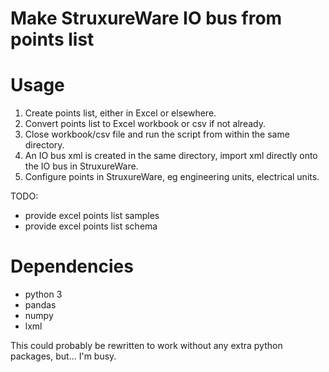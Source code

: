 # Make StruxureWare IO bus from points list

# Usage
1. Create points list, either in Excel or elsewhere.
2. Convert points list to Excel workbook or csv if not already.
3. Close workbook/csv file and run the script from within the same directory.
4. An IO bus xml is created in the same directory, import xml directly onto the IO bus in StruxureWare.
5. Configure points in StruxureWare, eg engineering units, electrical units.

TODO:
- provide excel points list samples
- provide excel points list schema

# Dependencies
- python 3
- pandas
- numpy
- lxml

This could probably be rewritten to work without any extra python packages, but... I'm busy.
